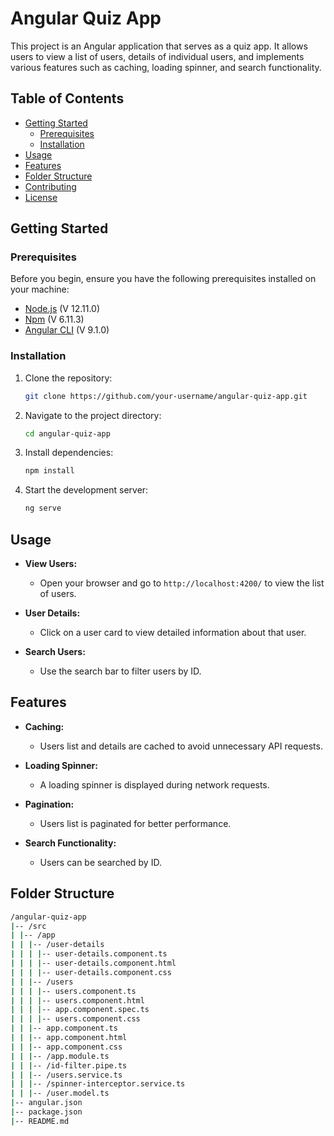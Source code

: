 # Angular Quiz App

This project is an Angular application that serves as a quiz app. It allows users to view a list of users, details of individual users, and implements various features such as caching, loading spinner, and search functionality.

## Table of Contents

- [Getting Started](#getting-started)
  - [Prerequisites](#prerequisites)
  - [Installation](#installation)
- [Usage](#usage)
- [Features](#features)
- [Folder Structure](#folder-structure)
- [Contributing](#contributing)
- [License](#license)

## Getting Started

### Prerequisites

Before you begin, ensure you have the following prerequisites installed on your machine:

- [Node.js](https://nodejs.org/)   (V 12.11.0)
- [Npm](https://nodejs.org/)   (V 6.11.3)
- [Angular CLI](https://angular.io/cli)  (V 9.1.0)

### Installation

1. Clone the repository:

   ```bash
   git clone https://github.com/your-username/angular-quiz-app.git


2. Navigate to the project directory:

   ```bash
   cd angular-quiz-app

3. Install dependencies:
   ```bash
   npm install

4. Start the development server:
   ```bash
   ng serve


## Usage

- **View Users:**
  - Open your browser and go to `http://localhost:4200/` to view the list of users.

- **User Details:**
  - Click on a user card to view detailed information about that user.

- **Search Users:**
  - Use the search bar to filter users by ID.

## Features

- **Caching:**
  - Users list and details are cached to avoid unnecessary API requests.

- **Loading Spinner:**
  - A loading spinner is displayed during network requests.

- **Pagination:**
  - Users list is paginated for better performance.

- **Search Functionality:**
  - Users can be searched by ID.   



## Folder Structure
```bash
/angular-quiz-app
|-- /src
| |-- /app
| | |-- /user-details
| | | |-- user-details.component.ts
| | | |-- user-details.component.html
| | | |-- user-details.component.css
| | |-- /users
| | | |-- users.component.ts
| | | |-- users.component.html
| | | |-- app.component.spec.ts
| | | |-- users.component.css
| | |-- app.component.ts
| | |-- app.component.html
| | |-- app.component.css
| | |-- /app.module.ts
| | |-- /id-filter.pipe.ts
| | |-- /users.service.ts
| | |-- /spinner-interceptor.service.ts
| | |-- /user.model.ts
|-- angular.json
|-- package.json
|-- README.md




